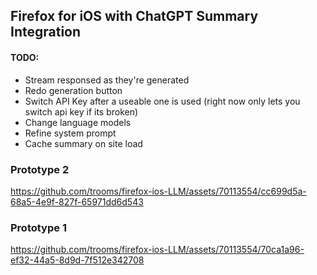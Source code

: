 ## Firefox for iOS with ChatGPT Summary Integration
#### TODO:
- Stream responsed as they're generated
- Redo generation button
- Switch API Key after a useable one is used (right now only lets you switch api key if its broken)
- Change language models
- Refine system prompt
- Cache summary on site load
### Prototype 2
https://github.com/trooms/firefox-ios-LLM/assets/70113554/cc699d5a-68a5-4e9f-827f-65971dd6d543
### Prototype 1
https://github.com/trooms/firefox-ios-LLM/assets/70113554/70ca1a96-ef32-44a5-8d9d-7f512e342708

